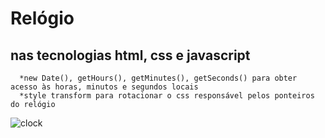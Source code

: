# Relógio
## nas tecnologias html, css e javascript

      *new Date(), getHours(), getMinutes(), getSeconds() para obter acesso às horas, minutos e segundos locais
      *style transform para rotacionar o css responsável pelos ponteiros do relógio
      
      
![clock](https://raw.githubusercontent.com/diegobaena89/javascript/main/Day04%20-%20Clock/clock.gif)
